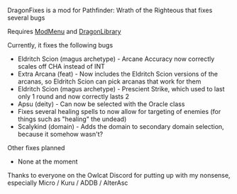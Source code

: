 DragonFixes is a mod for Pathfinder: Wrath of the Righteous that fixes several bugs

Requires [ModMenu](https://github.com/CasDragon/ModMenu) and [DragonLibrary](https://github.com/CasDragon/DragonLibrary)

Currently, it fixes the following bugs
* Eldritch Scion (magus archetype) - Arcane Accuracy now correctly scales off CHA instead of INT
* Extra Arcana (feat) - Now includes the Eldritch Scion versions of the arcanas, so Eldritch Scion can pick arcanas that work for them
* Eldritch Scion (magus archetype) - Prescient Strike, which used to last only 1 round and now correctly lasts 2
* Apsu (deity) - Can now be selected with the Oracle class
* Fixes several healing spells to now allow for targeting of enemies (for things such as "healing" the undead)
* Scalykind (domain) - Adds the domain to secondary domain selection, because it somehow wasn't?

Other fixes planned
* None at the moment

Thanks to everyone on the Owlcat Discord for putting up with my nonsense, especially Micro / Kuru / ADDB / AlterAsc
